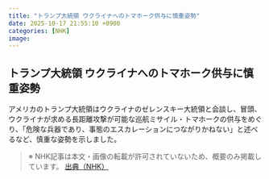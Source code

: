 ```yaml
---
title: "トランプ大統領 ウクライナへのトマホーク供与に慎重姿勢"
date: 2025-10-17 21:55:10 +0900
categories: [NHK]
image: 
---
```

## トランプ大統領 ウクライナへのトマホーク供与に慎重姿勢

アメリカのトランプ大統領はウクライナのゼレンスキー大統領と会談し、冒頭、ウクライナが求める長距離攻撃が可能な巡航ミサイル・トマホークの供与をめぐり、「危険な兵器であり、事態のエスカレーションにつながりかねない」と述べるなど、慎重な姿勢を示しました。

> ※ NHK記事は本文・画像の転載が許可されていないため、概要のみ掲載しています。
[出典（NHK）](http://www3.nhk.or.jp/news/html/20251018/k10014952561000.html)
